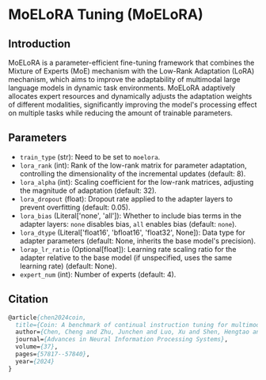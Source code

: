 # MoELoRA Tuning (MoELoRA)

## Introduction

MoELoRA is a parameter-efficient fine-tuning framework that combines the Mixture of Experts (MoE) mechanism with the Low-Rank Adaptation (LoRA) mechanism, which aims to improve the adaptability of multimodal large language models in dynamic task environments. MoELoRA adaptively allocates expert resources and dynamically adjusts the adaptation weights of different modalities, significantly improving the model's processing effect on multiple tasks while reducing the amount of trainable parameters.

## Parameters

- `train_type` (str): Need to be set to `moelora`.
- `lora_rank` (int): Rank of the low-rank matrix for parameter adaptation, controlling the dimensionality of the incremental updates (default: 8).
- `lora_alpha` (int): Scaling coefficient for the low-rank matrices, adjusting the magnitude of adaptation (default: 32).
- `lora_dropout` (float): Dropout rate applied to the adapter layers to prevent overfitting (default: 0.05).
- `lora_bias` (Literal['none', 'all']): Whether to include bias terms in the adapter layers: `none` disables bias, `all` enables bias (default: `none`).
- `lora_dtype` (Literal['float16', 'bfloat16', 'float32', None]): Data type for adapter parameters (default: None, inherits the base model's precision).
- `lorap_lr_ratio` (Optional[float]): Learning rate scaling ratio for the adapter relative to the base model (if unspecified, uses the same learning rate) (default: None).
- `expert_num` (int): Number of experts (default: 4).

## Citation

```pascal
@article{chen2024coin,
  title={Coin: A benchmark of continual instruction tuning for multimodel large language models},
  author={Chen, Cheng and Zhu, Junchen and Luo, Xu and Shen, Hengtao and Song, Jingkuan and Gao, Lianli},
  journal={Advances in Neural Information Processing Systems},
  volume={37},
  pages={57817--57840},
  year={2024}
}
```
